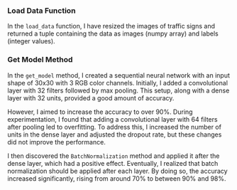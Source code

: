 ### Load Data Function

In the `load_data` function, I have resized the images of traffic signs and returned a tuple containing the data as images (numpy array) and labels (integer values).

### Get Model Method

In the `get_model` method, I created a sequential neural network with an input shape of 30x30 with 3 RGB color channels. Initially, I added a convolutional layer with 32 filters followed by max pooling. This setup, along with a dense layer with 32 units, provided a good amount of accuracy.

However, I aimed to increase the accuracy to over 90%. During experimentation, I found that adding a convolutional layer with 64 filters after pooling led to overfitting. To address this, I increased the number of units in the dense layer and adjusted the dropout rate, but these changes did not improve the performance.

I then discovered the `BatchNormalization` method and applied it after the dense layer, which had a positive effect. Eventually, I realized that batch normalization should be applied after each layer. By doing so, the accuracy increased significantly, rising from around 70% to between 90% and 98%.
